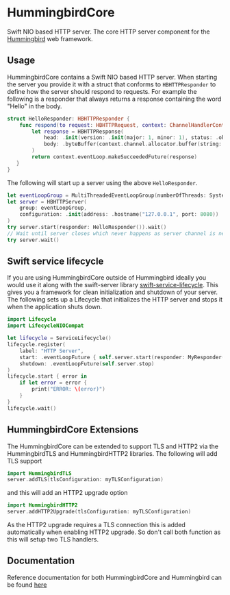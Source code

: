 # HummingbirdCore

Swift NIO based HTTP server. The core HTTP server component for the [Hummingbird](https://github.com/hummingbird-project/hummingbird) web framework. 

## Usage

HummingbirdCore contains a Swift NIO based HTTP server. When starting the server you provide it with a struct that conforms to `HBHTTPResponder` to define how the server should respond to requests. For example the following is a responder that always returns a response containing the word "Hello" in the body. 

```swift
struct HelloResponder: HBHTTPResponder {
    func respond(to request: HBHTTPRequest, context: ChannelHandlerContext) -> EventLoopFuture<HBHTTPResponse> {
        let response = HBHTTPResponse(
            head: .init(version: .init(major: 1, minor: 1), status: .ok),
            body: .byteBuffer(context.channel.allocator.buffer(string: "Hello"))
        )
        return context.eventLoop.makeSucceededFuture(response)
   }
}    
```

The following will start up a server using the above `HelloResponder`.

```swift
let eventLoopGroup = MultiThreadedEventLoopGroup(numberOfThreads: System.coreCount)
let server = HBHTTPServer(
    group: eventLoopGroup, 
    configuration: .init(address: .hostname("127.0.0.1", port: 8080))
)
try server.start(responder: HelloResponder()).wait()
// Wait until server closes which never happens as server channel is never closed
try server.wait()
```

## Swift service lifecycle

If you are using HummingbirdCore outside of Hummingbird ideally you would use it along with the swift-server library [swift-service-lifecycle](https://github.com/swift-server/swift-service-lifecycle). This gives you a framework for clean initialization and shutdown of your server. The following sets up a Lifecycle that initializes the HTTP server and stops it when the application shuts down.
```swift
import Lifecycle
import LifecycleNIOCompat

let lifecycle = ServiceLifecycle()
lifecycle.register(
    label: "HTTP Server",
    start: .eventLoopFuture { self.server.start(responder: MyResponder()) },
    shutdown: .eventLoopFuture(self.server.stop)
)
lifecycle.start { error in
    if let error = error {
        print("ERROR: \(error)")
    }
}
lifecycle.wait()
```

## HummingbirdCore Extensions

The HummingbirdCore can be extended to support TLS and HTTP2 via the HummingbirdTLS and HummingbirdHTTP2 libraries. The following will add TLS support
```swift
import HummingbirdTLS
server.addTLS(tlsConfiguration: myTLSConfiguration)
```
and this will add an HTTP2 upgrade option
```swift
import HummingbirdHTTP2
server.addHTTP2Upgrade(tlsConfiguration: myTLSConfiguration)
```
As the HTTP2 upgrade requires a TLS connection this is added automatically when enabling HTTP2 upgrade. So don't call both function as this will setup two TLS handlers.

## Documentation

Reference documentation for both HummingbirdCore and Hummingbird can be found [here](https://hummingbird-project.github.io/hummingbird/current/hummingbird-core/index.html)
